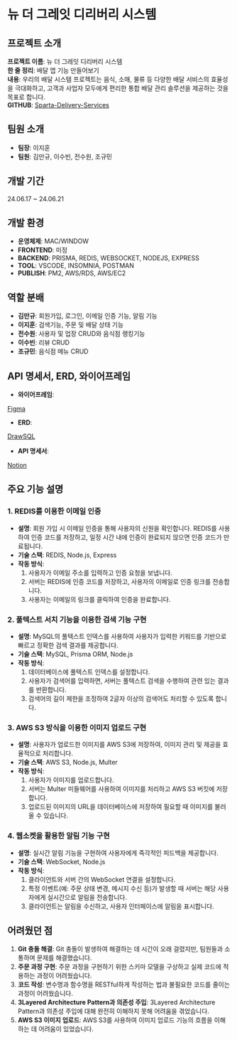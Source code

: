 # 뉴 더 그레잇 디리버리 시스템

## 프로젝트 소개
**프로젝트 이름**: 뉴 더 그레잇 디리버리 시스템  
**한 줄 정리**: 배달 앱 기능 만들어보기  
**내용**: 우리의 배달 시스템 프로젝트는 음식, 소매, 물류 등 다양한 배달 서비스의 효율성을 극대화하고, 고객과 사업자 모두에게 편리한 통합 배달 관리 솔루션을 제공하는 것을 목표로 합니다.  
**GITHUB**: [Sparta-Delivery-Services](https://github.com/fierceCry/Sparta-Delivery-Services)

## 팀원 소개
- **팀장**: 이지훈
- **팀원**: 김만규, 이수빈, 전수원, 조규민

## 개발 기간
24.06.17 ~ 24.06.21

## 개발 환경
- **운영체제**: MAC/WINDOW
- **FRONTEND**: 미정
- **BACKEND**: PRISMA, REDIS, WEBSOCKET, NODEJS, EXPRESS
- **TOOL**: VSCODE, INSOMNIA, POSTMAN
- **PUBLISH**: PM2, AWS/RDS, AWS/EC2

## 역할 분배
- **김만규**: 회원가입, 로그인, 이메일 인증 기능, 알림 기능
- **이지훈**: 검색기능, 주문 및 배달 상태 기능
- **전수원**: 사용자 및 업장 CRUD와 음식점 랭킹기능
- **이수빈**: 리뷰 CRUD
- **조규민**: 음식점 메뉴 CRUD

## API 명세서, ERD, 와이어프레임
- **와이어프레임**: 

[Figma](https://www.figma.com/file/IjCaHI8oZEAxUqj32tJKFx?type=design%27&node-id=0:1)

- **ERD**: 

[DrawSQL](https://drawsql.app/teams/-1385/diagrams/-2)

- **API 명세서**: 

[Notion](https://teamsparta.notion.site/416d422bdfb54a398a48d5f27e274836?v=2881f05f3bb64764ab8122793294c982&pvs=4)

## 주요 기능 설명

### 1. REDIS를 이용한 이메일 인증
- **설명**: 회원 가입 시 이메일 인증을 통해 사용자의 신원을 확인합니다. REDIS를 사용하여 인증 코드를 저장하고, 일정 시간 내에 인증이 완료되지 않으면 인증 코드가 만료됩니다.
- **기술 스택**: REDIS, Node.js, Express
- **작동 방식**:
  1. 사용자가 이메일 주소를 입력하고 인증 요청을 보냅니다.
  2. 서버는 REDIS에 인증 코드를 저장하고, 사용자의 이메일로 인증 링크를 전송합니다.
  3. 사용자는 이메일의 링크를 클릭하여 인증을 완료합니다.

### 2. 풀텍스트 서치 기능을 이용한 검색 기능 구현
- **설명**: MySQL의 풀텍스트 인덱스를 사용하여 사용자가 입력한 키워드를 기반으로 빠르고 정확한 검색 결과를 제공합니다.
- **기술 스택**: MySQL, Prisma ORM, Node.js
- **작동 방식**:
  1. 데이터베이스에 풀텍스트 인덱스를 설정합니다.
  2. 사용자가 검색어를 입력하면, 서버는 풀텍스트 검색을 수행하여 관련 있는 결과를 반환합니다.
  3. 검색어의 길이 제한을 조정하여 2글자 이상의 검색어도 처리할 수 있도록 합니다.

### 3. AWS S3 방식을 이용한 이미지 업로드 구현
- **설명**: 사용자가 업로드한 이미지를 AWS S3에 저장하여, 이미지 관리 및 제공을 효율적으로 처리합니다.
- **기술 스택**: AWS S3, Node.js, Multer
- **작동 방식**:
  1. 사용자가 이미지를 업로드합니다.
  2. 서버는 Multer 미들웨어를 사용하여 이미지를 처리하고 AWS S3 버킷에 저장합니다.
  3. 업로드된 이미지의 URL을 데이터베이스에 저장하여 필요할 때 이미지를 불러올 수 있습니다.

### 4. 웹소켓을 활용한 알림 기능 구현
- **설명**: 실시간 알림 기능을 구현하여 사용자에게 즉각적인 피드백을 제공합니다.
- **기술 스택**: WebSocket, Node.js
- **작동 방식**:
  1. 클라이언트와 서버 간의 WebSocket 연결을 설정합니다.
  2. 특정 이벤트(예: 주문 상태 변경, 메시지 수신 등)가 발생할 때 서버는 해당 사용자에게 실시간으로 알림을 전송합니다.
  3. 클라이언트는 알림을 수신하고, 사용자 인터페이스에 알림을 표시합니다.

## 어려웠던 점
1. **Git 충돌 해결**: Git 충돌이 발생하여 해결하는 데 시간이 오래 걸렸지만, 팀원들과 소통하며 문제를 해결했습니다.
2. **주문 과정 구현**: 주문 과정을 구현하기 위한 스키마 모델을 구상하고 실제 코드에 적용하는 과정이 어려웠습니다.
3. **코드 작성**: 변수명과 함수명을 RESTful하게 작성하는 법과 불필요한 코드를 줄이는 과정이 어려웠습니다.
4. **3Layered Architecture Pattern과 의존성 주입**: 3Layered Architecture Pattern과 의존성 주입에 대해 완전히 이해하지 못해 어려움을 겪었습니다.
5. **AWS S3 이미지 업로드**: AWS S3를 사용하여 이미지 업로드 기능의 흐름을 이해하는 데 어려움이 있었습니다.